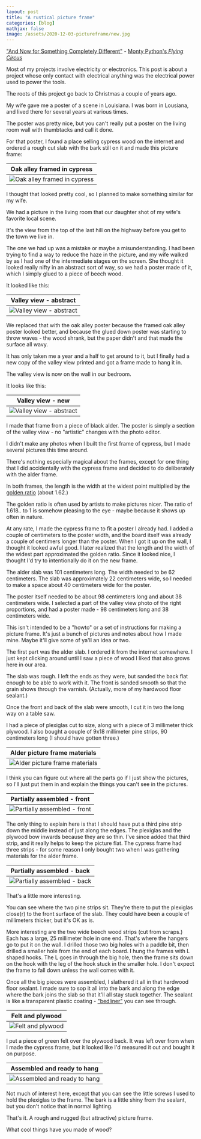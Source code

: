 ```yaml
---
layout: post
title: "A rustical picture frame"
categories: [blog]
mathjax: false
image: /assets/2020-12-03-pictureframe/new.jpg
--- 
```

["And Now for Something Completely Different"](https://www.youtube.com/watch?v=8KwgWqVCPzk) - [Monty Python's *Flying Circus*](https://en.wikipedia.org/wiki/Monty_Python%27s_Flying_Circus)

Most of my projects involve electricity or electronics.  This post is about a project whose only contact with electrical anything was the electrical power used to power the tools.

The roots of this project go back to Christmas a couple of years ago.

My wife gave me a poster of a scene in Louisiana.  I was born in Lousiana, and lived there for several years at various times.

The poster was pretty nice, but you can't really put a poster on the living room wall with thumbtacks and call it done.

For that poster, I found a place selling cypress wood on the internet and ordered a rough cut slab with the bark still on it and made this picture frame:

|Oak alley framed in cypress|
|---------------------------|
|![Oak alley framed in cypress](/assets/2020-12-03-pictureframe/oakalley.jpg)|

I thought that looked pretty cool, so I planned to make something similar for my wife.

We had a picture in the living room that our daughter shot of my wife's favorite local scene.

It's the view from the top of the last hill on the highway before you get to the town we live in.

The one we had up was a mistake or maybe a misunderstanding.  I had been trying to find a way to reduce the haze in the picture, and my wife walked by as I had one of the intermediate stages on the screen.  She thought it looked really nifty in an abstract sort of way, so we had a poster made of it, which I simply glued to a piece of beech wood.

It looked like this:

|Valley view - abstract|
|----------------------|
|![Valley view - abstract](/assets/2020-12-03-pictureframe/old.jpg)|

We replaced that with the oak alley poster because the framed oak alley poster looked better, and because the glued down poster was starting to throw waves - the wood shrank, but the paper didn't and that made the surface all wavy.

It has only taken me a year and a half to get around to it, but I finally had a new copy of the valley view printed and got a frame made to hang it in.

The valley view is now on the wall in our bedroom.

It looks like this:

|Valley view - new|
|----------------------|
|![Valley view - abstract](/assets/2020-12-03-pictureframe/new.jpg)|

I made that frame from a piece of black alder.  The poster is simply a section of the valley view - no "artistic" changes with the photo editor.

I didn't make any photos when I built the first frame of cypress, but I made several pictures this time around.

There's nothing especially magical about the frames, except for one thing that I did accidentally with the cypress frame and decided to do deliberately with the alder frame.

In both frames, the length is the width at the widest point multiplied by the [golden ratio](https://simple.wikipedia.org/wiki/Golden_ratio) (about 1.62.)

The golden ratio is often used by artists to make pictures nicer.  The ratio of 1.618.. to 1 is somehow pleasing to the eye - maybe because it shows up often in nature.

At any rate, I made the cypress frame to fit a poster I already had.  I added a couple of centimeters to the poster width, and the board itself was already a couple of centimers longer than the poster.  When I got it up on the wall, I thought it looked awful good.  I later realized that the length and the width of the widest part approximated the golden ratio.  Since it looked nice, I thought I'd try to intentionally do it on the new frame.

The alder slab was 101 centimeters long.  The width needed to be 62 centimeters.  The slab was approximately 22 centimeters wide, so I needed to make a space about 40 centimeters wide for the poster.

The poster itself needed to be about 98 centimeters long and about 38 centimeters wide.  I selected a part of the valley view photo of the right proportions, and had a poster made - 98 centimeters long and 38 centimeters wide.

This isn't intended to be a "howto" or a set of instructions for making a picture frame.  It's just a bunch of pictures and notes about how I made mine.  Maybe it'll give some of ya'll an idea or two.

The first part was the alder slab.  I ordered it from the internet somewhere.  I just kept clicking around until I saw a piece of wood I liked that also grows here in our area.

The slab was rough.  I left the ends as they were, but sanded the back flat enough to be able to work with it.  The front is sanded smooth so that the grain shows through the varnish. (Actually, more of my hardwood floor sealant.)

Once the front and back of the slab were smooth, I cut it in two the long way on a table saw.

I had a piece of plexiglas cut to size, along with a piece of 3 millimeter thick plywood.  I also bought a couple of 9x18 millimeter pine strips,  90 centimeters long (I should have gotten three.)

|Alder picture frame materials|
|-----------------------------|
|![Alder picture frame materials](/assets/2020-12-03-pictureframe/materials.jpg)|

I think you can figure out where all the parts go if I just show the pictures, so I'll just put them in and explain the things you can't see in the pictures.

|Partially assembled - front|
|---------------------------|
|![Partially assembled - front](/assets/2020-12-03-pictureframe/front.jpg)|

The only thing to explain here is that I should have put a third pine strip down the middle instead of just along the edges.  The plexiglas and the plywood bow inwards because they are so thin.  I've since added that third strip, and it really helps to keep the picture flat.  The cypress frame had three strips - for some reason I only bought two when I was gathering materials for the alder frame.

|Partially assembled - back|
|--------------------------|
|![Partially assembled - back](/assets/2020-12-03-pictureframe/back.jpg)|

That's a little more interesting.

You can see where the two pine strips sit.  They're there to put the plexiglas close(r) to the front surface of the slab.  They could have been a couple of millimeters thicker, but it's OK as is.

More interesting are the two wide beech wood strips (cut from scraps.)  Each has a large, 25 millimeter hole in one end.  That's where the hangers go to put it on the wall.  I drilled those two big holes with a paddle bit, then drilled a smaller hole from the end of each board.  I hung the frames with L shaped hooks.  The L goes in through the big hole, then the frame sits down on the hook with the leg of the hook stuck in the smaller hole.  I don't expect the frame to fall down unless the wall comes with it.

Once all the big pieces were assembled, I slathered it all in that hardwood floor sealant.  I made sure to sop it all into the bark and along the edge where the bark joins the slab so that it'll all stay stuck together.  The sealant is like a transparent plastic coating - ["bedliner"](https://en.wikipedia.org/wiki/Truck_bedliner) you can see through.

|Felt and plywood|
|----------------|
|![Felt and plywood](/assets/2020-12-03-pictureframe/felt.jpg)|

I put a piece of green felt over the plywood back.  It was left over from when I made the cypress frame, but it looked like I'd measured it out and bought it on purpose.

|Assembled and ready to hang|
|---------------------------|
|![Assembled and ready to hang](/assets/2020-12-03-pictureframe/assembled.jpg)|

Not much of interest here, except that you can see the little screws I used to hold the plexiglas to the frame.  The bark is a little shiny from the sealant, but you don't notice that in normal lighting.


That's it.  A rough and rugged (but attractive) picture frame.

What cool things have you made of wood?




